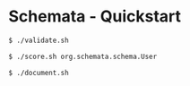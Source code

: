 Schemata - Quickstart
=====================

```bash
$ ./validate.sh
```

```bash
$ ./score.sh org.schemata.schema.User
```

```bash
$ ./document.sh
```

